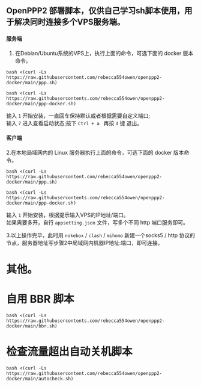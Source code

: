 ## OpenPPP2 部署脚本，仅供自己学习sh脚本使用，用于解决同时连接多个VPS服务端。
#### 服务端
1. 在Debian/Ubuntu系统的VPS上，执行上面的命令，可选下面的 docker 版本命令。
```
bash <(curl -Ls https://raw.githubusercontent.com/rebecca554owen/openppp2-docker/main/ppp.sh)
```
```
bash <(curl -Ls https://raw.githubusercontents.com/rebecca554owen/openppp2-docker/main/ppp-docker.sh)
```
输入 `1` 开始安装，一直回车保持默认或者根据需要自定义端口;  
输入 `7` 进入查看启动状态;按下 `Ctrl + a ` 再按 `d` 键 退出。

#### 客户端
2.在本地局域网内的 Linux 服务器执行上面的命令，可选下面的 docker 版本命令。
```
bash <(curl -Ls https://raw.githubusercontent.com/rebecca554owen/openppp2-docker/main/ppp.sh)
```
```
bash <(curl -Ls https://raw.githubusercontents.com/rebecca554owen/openppp2-docker/main/ppp-docker.sh)
```
输入 `1` 开始安装，根据提示输入VPS的IP地址/端口。  
如果需要多开，自行 `appsetting.json` 文件，写多个不同 http 端口服务即可。  

3.以上操作完毕，此时用 `nokebox` / `clash` / `mihomo` 新建一个socks5 / http 协议的节点，服务器地址写步骤2中局域网内机器IP地址:端口，即可连接。

# 其他。
# 自用 BBR 脚本
```
bash <(curl -Ls https://raw.githubusercontents.com/rebecca554owen/openppp2-docker/main/bbr.sh)
```
# 检查流量超出自动关机脚本
```
bash <(curl -Ls https://raw.githubusercontent.com/rebecca554owen/openppp2-docker/main/autocheck.sh)
```
